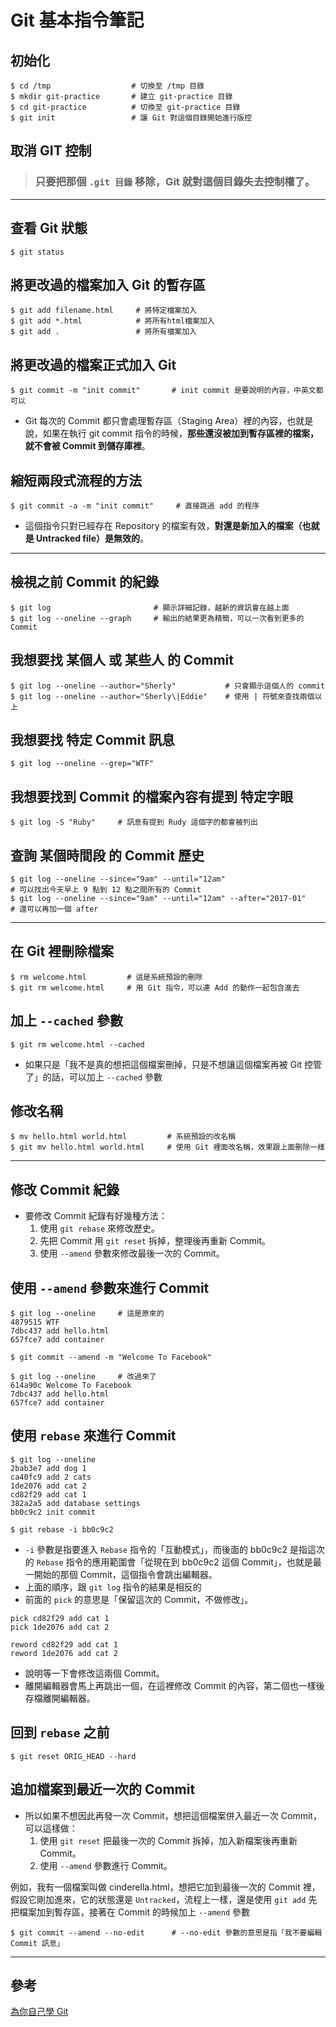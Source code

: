 # Git 基本指令筆記

## 初始化

```
$ cd /tmp                  # 切換至 /tmp 目錄
$ mkdir git-practice       # 建立 git-practice 目錄
$ cd git-practice          # 切換至 git-practice 目錄
$ git init                 # 讓 Git 對這個目錄開始進行版控
```

## 取消 GIT 控制

> ### 只要把那個 `.git 目錄` 移除，Git 就對這個目錄失去控制權了。

---

## 查看 Git 狀態

```
$ git status
```

## 將更改過的檔案加入 Git 的暫存區

```
$ git add filename.html     # 將特定檔案加入
$ git add *.html            # 將所有html檔案加入
$ git add .                 # 將所有檔案加入
```

## 將更改過的檔案正式加入 Git

```
$ git commit -m "init commit"       # init commit 是要說明的內容，中英文都可以
```

-   Git 每次的 Commit 都只會處理暫存區（Staging Area）裡的內容，也就是說，如果在執行 git commit 指令的時候，**那些還沒被加到暫存區裡的檔案，就不會被 Commit 到儲存庫裡**。

## 縮短兩段式流程的方法

```
$ git commit -a -m "init commit"     # 直接跳過 add 的程序
```

-   這個指令只對已經存在 Repository 的檔案有效，**對還是新加入的檔案（也就是 Untracked file）是無效的**。

---

## 檢視之前 Commit 的紀錄

```
$ git log                       # 顯示詳細記錄，越新的資訊會在越上面
$ git log --oneline --graph     # 輸出的結果更為精簡，可以一次看到更多的 Commit
```

## 我想要找 某個人 或 某些人 的 Commit

```
$ git log --oneline --author="Sherly"           # 只會顯示這個人的 commit
$ git log --oneline --author="Sherly\|Eddie"    # 使用 | 符號來查找兩個以上
```

## 我想要找 特定 Commit 訊息

```
$ git log --oneline --grep="WTF"
```

## 我想要找到 Commit 的檔案內容有提到 特定字眼

```
$ git log -S "Ruby"     # 訊息有提到 Rudy 這個字的都會被列出
```

## 查詢 某個時間段 的 Commit 歷史

```
$ git log --oneline --since="9am" --until="12am"                       # 可以找出今天早上 9 點到 12 點之間所有的 Commit
$ git log --oneline --since="9am" --until="12am" --after="2017-01"     # 還可以再加一個 after
```

---

## 在 Git 裡刪除檔案

```
$ rm welcome.html         # 這是系統預設的刪除
$ git rm welcome.html     # 用 Git 指令，可以連 Add 的動作一起包含進去

```

## 加上 `--cached` 參數

```
$ git rm welcome.html --cached
```

-   如果只是「我不是真的想把這個檔案刪掉，只是不想讓這個檔案再被 Git 控管了」的話，可以加上 `--cached` 參數

## 修改名稱

```
$ mv hello.html world.html         # 系統預設的改名稱
$ git mv hello.html world.html     # 使用 Git 裡面改名稱，效果跟上面刪除一樣
```

---

## 修改 Commit 紀錄

-   要修改 Commit 紀錄有好幾種方法：
    1.  使用 `git rebase` 來修改歷史。
    2.  先把 Commit 用 `git reset` 拆掉，整理後再重新 Commit。
    3.  使用 `--amend` 參數來修改最後一次的 Commit。

## 使用 `--amend` 參數來進行 Commit

```
$ git log --oneline     # 這是原來的
4879515 WTF
7dbc437 add hello.html
657fce7 add container
```

```
$ git commit --amend -m "Welcome To Facebook"
```

```
$ git log --oneline     # 改過來了
614a90c Welcome To Facebook
7dbc437 add hello.html
657fce7 add container
```

## 使用 `rebase` 來進行 Commit

```
$ git log --oneline
2bab3e7 add dog 1
ca40fc9 add 2 cats
1de2076 add cat 2
cd82f29 add cat 1
382a2a5 add database settings
bb0c9c2 init commit
```

```
$ git rebase -i bb0c9c2
```

-   `-i` 參數是指要進入 `Rebase` 指令的「互動模式」，而後面的 bb0c9c2 是指這次的 `Rebase` 指令的應用範圍會「從現在到 bb0c9c2 這個 Commit」，也就是最一開始的那個 Commit，這個指令會跳出編輯器。
-   上面的順序，跟 `git log` 指令的結果是相反的
-   前面的 `pick` 的意思是「保留這次的 Commit，不做修改」。

```
pick cd82f29 add cat 1
pick 1de2076 add cat 2
```

```
reword cd82f29 add cat 1
reword 1de2076 add cat 2
```

-   說明等一下會修改這兩個 Commit。
-   離開編輯器會馬上再跳出一個，在這裡修改 Commit 的內容，第二個也一樣後存檔離開編輯器。

## 回到 `rebase` 之前

```
$ git reset ORIG_HEAD --hard
```

## 追加檔案到最近一次的 Commit

-   所以如果不想因此再發一次 Commit，想把這個檔案併入最近一次 Commit，可以這樣做：
    1. 使用 `git reset` 把最後一次的 Commit 拆掉，加入新檔案後再重新 Commit。
    2. 使用 `--amend` 參數進行 Commit。

例如，我有一個檔案叫做 cinderella.html，想把它加到最後一次的 Commit 裡，假設它剛加進來，它的狀態還是 `Untracked`，流程上一樣，還是使用 `git add` 先把檔案加到暫存區，接著在 Commit 的時候加上 `--amend` 參數

```
$ git commit --amend --no-edit      # --no-edit 參數的意思是指「我不要編輯 Commit 訊息」
```

---

## 參考

[為你自己學 Git](https://gitbook.tw/ "link")
